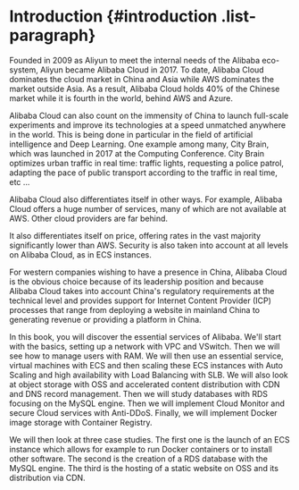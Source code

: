 # Introduction  {#introduction .list-paragraph}

Founded in 2009 as Aliyun to meet the internal needs of the Alibaba
eco-system, Aliyun became Alibaba Cloud in 2017. To date, Alibaba Cloud
dominates the cloud market in China and Asia while AWS dominates the
market outside Asia. As a result, Alibaba Cloud holds 40% of the Chinese
market while it is fourth in the world, behind AWS and Azure.

Alibaba Cloud can also count on the immensity of China to launch
full-scale experiments and improve its technologies at a speed unmatched
anywhere in the world. This is being done in particular in the field of
artificial intelligence and Deep Learning. One example among many, City
Brain, which was launched in 2017 at the Computing Conference. City
Brain optimizes urban traffic in real time: traffic lights, requesting a
police patrol, adapting the pace of public transport according to the
traffic in real time, etc ...

Alibaba Cloud also differentiates itself in other ways. For example,
Alibaba Cloud offers a huge number of services, many of which are not
available at AWS. Other cloud providers are far behind.

It also differentiates itself on price, offering rates in the vast
majority significantly lower than AWS. Security is also taken into
account at all levels on Alibaba Cloud, as in ECS instances.

For western companies wishing to have a presence in China, Alibaba Cloud
is the obvious choice because of its leadership position and because
Alibaba Cloud takes into account China's regulatory requirements at the
technical level and provides support for Internet Content Provider (ICP)
processes that range from deploying a website in mainland China to
generating revenue or providing a platform in China.

In this book, you will discover the essential services of Alibaba.
We'll start with the basics, setting up a network with VPC and VSwitch.
Then we will see how to manage users with RAM. We will then use an
essential service, virtual machines with ECS and then scaling these ECS
instances with Auto Scaling and high availability with Load Balancing
with SLB. We will also look at object storage with OSS and accelerated
content distribution with CDN and DNS record management. Then we will
study databases with RDS focusing on the MySQL engine. Then we will
implement Cloud Monitor and secure Cloud services with Anti-DDoS.
Finally, we will implement Docker image storage with Container Registry.

We will then look at three case studies. The first one is the launch of
an ECS instance which allows for example to run Docker containers or to
install other software. The second is the creation of a RDS database
with the MySQL engine. The third is the hosting of a static website on
OSS and its distribution via CDN.


